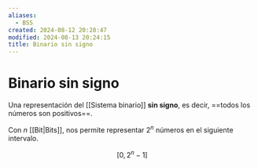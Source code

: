 ```yaml
---
aliases:
  - BSS
created: 2024-08-12 20:28:47
modified: 2024-08-13 20:24:15
title: Binario sin signo
---
```


# Binario sin signo

Una representación del [[Sistema binario]] **sin signo**, es decir, ==todos los números son positivos==.

Con $n$ [[Bit|Bits]], nos permite representar $2^n$ números en el siguiente intervalo.

$$
\left[
0,
2^n - 1
\right]
$$
